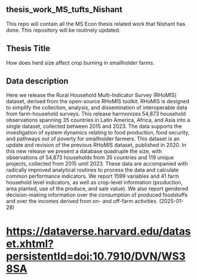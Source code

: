 ## thesis_work_MS_tufts_Nishant
This repo will contain all the MS Econ thesis related work that Nishant has done. This repository will be routinely updated.

## Thesis Title
How does herd size affect crop burning in smallholder farms.

## Data description 
Here we release the Rural Household Multi-Indicator Survey (RHoMIS) dataset, derived from the open-source RHoMIS toolkit. RHoMIS is designed to simplify the collection, analysis, and dissemination of interoperable data from farm-household surveys. This release harmonizes 54,873 household observations spanning 35 countries in Latin America, Africa, and Asia into a single dataset, collected between 2015 and 2023. The data supports the investigation of system dynamics relating to food production, food security, and pathways out of poverty for smallholder farmers. This dataset is an update and revision of the previous RHoMIS dataset, published in 2020. In this new release we present a database quadruple the size, with observations of 54,873 households from 35 countries and 119 unique projects, collected from 2015 until 2023. These data are accompanied with radically improved analytical routines to process the data and calculate common performance indicators. We report 1599 variables and 41 farm household level indicators, as well as crop-level information (production, area planted, use of the produce, and sale value). We also report gendered decision-making information over the consumption of produced foodstuffs and over the incomes derived from on- and off-farm activities. (2025-01-28)

# https://dataverse.harvard.edu/dataset.xhtml?persistentId=doi:10.7910/DVN/WS38SA